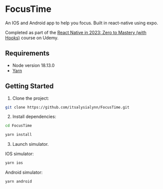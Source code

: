 # FocusTime

An IOS and Android app to help you focus. Built in react-native using expo.

Completed as part of the [React Native in 2023: Zero to Mastery (with Hooks)](https://www.udemy.com/course/complete-react-native-mobile-development-zero-to-mastery-with-hooks/) course on Udemy.

## Requirements

- Node version 18.13.0
- [Yarn](https://classic.yarnpkg.com/lang/en/docs/install/#mac-stable)

## Getting Started

1. Clone the project:

```bash
git clone https://github.com/itsalysialynn/FocusTime.git
```

2. Install dependencies:

```bash
cd FocusTime
```

```bash
yarn install
```

3. Launch simulator.

IOS simulator:

```bash
yarn ios
```

Android simulator:

```bash
yarn android
```
